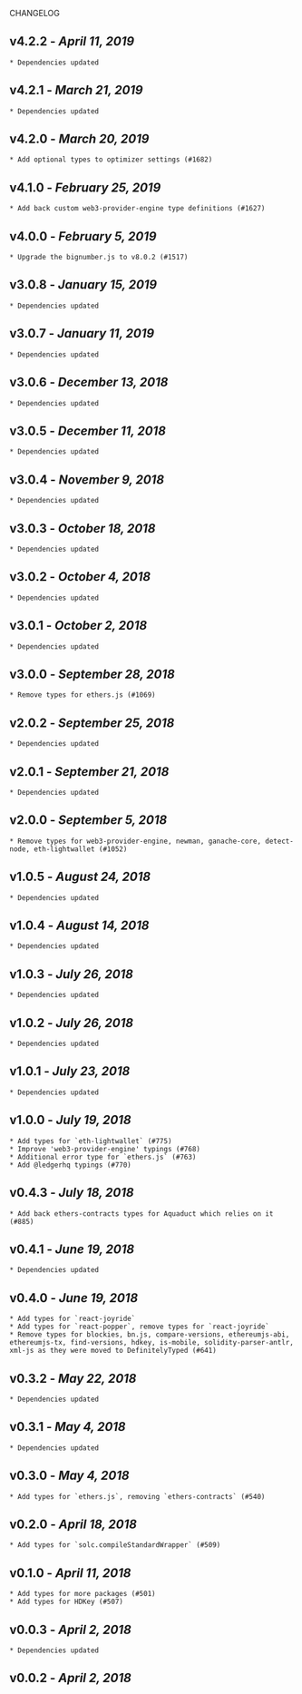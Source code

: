 <!--
changelogUtils.file is auto-generated using the monorepo-scripts package. Don't edit directly.
Edit the package's CHANGELOG.json file only.
-->

CHANGELOG

## v4.2.2 - _April 11, 2019_

    * Dependencies updated

## v4.2.1 - _March 21, 2019_

    * Dependencies updated

## v4.2.0 - _March 20, 2019_

    * Add optional types to optimizer settings (#1682)

## v4.1.0 - _February 25, 2019_

    * Add back custom web3-provider-engine type definitions (#1627)

## v4.0.0 - _February 5, 2019_

    * Upgrade the bignumber.js to v8.0.2 (#1517)

## v3.0.8 - _January 15, 2019_

    * Dependencies updated

## v3.0.7 - _January 11, 2019_

    * Dependencies updated

## v3.0.6 - _December 13, 2018_

    * Dependencies updated

## v3.0.5 - _December 11, 2018_

    * Dependencies updated

## v3.0.4 - _November 9, 2018_

    * Dependencies updated

## v3.0.3 - _October 18, 2018_

    * Dependencies updated

## v3.0.2 - _October 4, 2018_

    * Dependencies updated

## v3.0.1 - _October 2, 2018_

    * Dependencies updated

## v3.0.0 - _September 28, 2018_

    * Remove types for ethers.js (#1069)

## v2.0.2 - _September 25, 2018_

    * Dependencies updated

## v2.0.1 - _September 21, 2018_

    * Dependencies updated

## v2.0.0 - _September 5, 2018_

    * Remove types for web3-provider-engine, newman, ganache-core, detect-node, eth-lightwallet (#1052)

## v1.0.5 - _August 24, 2018_

    * Dependencies updated

## v1.0.4 - _August 14, 2018_

    * Dependencies updated

## v1.0.3 - _July 26, 2018_

    * Dependencies updated

## v1.0.2 - _July 26, 2018_

    * Dependencies updated

## v1.0.1 - _July 23, 2018_

    * Dependencies updated

## v1.0.0 - _July 19, 2018_

    * Add types for `eth-lightwallet` (#775)
    * Improve 'web3-provider-engine' typings (#768)
    * Additional error type for `ethers.js` (#763)
    * Add @ledgerhq typings (#770)

## v0.4.3 - _July 18, 2018_

    * Add back ethers-contracts types for Aquaduct which relies on it (#885)

## v0.4.1 - _June 19, 2018_

    * Dependencies updated

## v0.4.0 - _June 19, 2018_

    * Add types for `react-joyride`
    * Add types for `react-popper`, remove types for `react-joyride`
    * Remove types for blockies, bn.js, compare-versions, ethereumjs-abi, ethereumjs-tx, find-versions, hdkey, is-mobile, solidity-parser-antlr, xml-js as they were moved to DefinitelyTyped (#641)

## v0.3.2 - _May 22, 2018_

    * Dependencies updated

## v0.3.1 - _May 4, 2018_

    * Dependencies updated

## v0.3.0 - _May 4, 2018_

    * Add types for `ethers.js`, removing `ethers-contracts` (#540)

## v0.2.0 - _April 18, 2018_

    * Add types for `solc.compileStandardWrapper` (#509)

## v0.1.0 - _April 11, 2018_

    * Add types for more packages (#501)
    * Add types for HDKey (#507)

## v0.0.3 - _April 2, 2018_

    * Dependencies updated

## v0.0.2 - _April 2, 2018_
